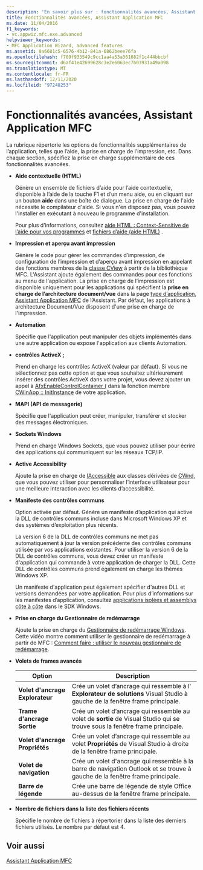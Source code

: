 ```yaml
---
description: 'En savoir plus sur : fonctionnalités avancées, Assistant Application MFC'
title: Fonctionnalités avancées, Assistant Application MFC
ms.date: 11/04/2016
f1_keywords:
- vc.appwiz.mfc.exe.advanced
helpviewer_keywords:
- MFC Application Wizard, advanced features
ms.assetid: 8a6681c5-6576-4b12-841a-6862beee76fa
ms.openlocfilehash: f709f933549c9cc1aa4a53a361682f1c444bbcbf
ms.sourcegitcommit: d6af41e42699628c3e2e6063ec7b03931a49a098
ms.translationtype: MT
ms.contentlocale: fr-FR
ms.lasthandoff: 12/11/2020
ms.locfileid: "97248253"
---
```

# <a name="advanced-features-mfc-application-wizard"></a>Fonctionnalités avancées, Assistant Application MFC

La rubrique répertorie les options de fonctionnalités supplémentaires de l’application, telles que l’aide, la prise en charge de l’impression, etc. Dans chaque section, spécifiez la prise en charge supplémentaire de ces fonctionnalités avancées.

- **Aide contextuelle (HTML)**

   Génère un ensemble de fichiers d’aide pour l’aide contextuelle, disponible à l’aide de la touche F1 et d’un menu aide, ou en cliquant sur un bouton **aide** dans une boîte de dialogue. La prise en charge de l'aide nécessite le compilateur d'aide. Si vous n'en disposez pas, vous pouvez l'installer en exécutant à nouveau le programme d'installation.

   Pour plus d’informations, consultez [aide HTML : Context-Sensitive de l’aide pour vos programmes](../../mfc/html-help-context-sensitive-help-for-your-programs.md) et [fichiers d’aide (aide HTML)](../../build/reference/help-files-html-help.md) .

- **Impression et aperçu avant impression**

   Génère le code pour gérer les commandes d’impression, de configuration de l’impression et d’aperçu avant impression en appelant des fonctions membres de la [classe CView](../../mfc/reference/cview-class.md) à partir de la bibliothèque MFC. L'Assistant ajoute également des commandes pour ces fonctions au menu de l'application. La prise en charge de l’impression est disponible uniquement pour les applications qui spécifient la **prise en charge de l’architecture document/vue** dans la page [type d’application, Assistant Application MFC](../../mfc/reference/application-type-mfc-application-wizard.md) de l’Assistant. Par défaut, les applications à architecture Document/Vue disposent d'une prise en charge de l'impression.

- **Automation**

   Spécifie que l'application peut manipuler des objets implémentés dans une autre application ou expose l'application aux clients Automation.

- **contrôles ActiveX ;**

   Prend en charge les contrôles ActiveX (valeur par défaut). Si vous ne sélectionnez pas cette option et que vous souhaitez ultérieurement insérer des contrôles ActiveX dans votre projet, vous devez ajouter un appel à [AfxEnableControlContainer (](ole-initialization.md#afxenablecontrolcontainer) dans la fonction membre [CWinApp :: InitInstance](../../mfc/reference/cwinapp-class.md#initinstance) de votre application.

- **MAPI (API de messagerie)**

   Spécifie que l'application peut créer, manipuler, transférer et stocker des messages électroniques.

- **Sockets Windows**

   Prend en charge Windows Sockets, que vous pouvez utiliser pour écrire des applications qui communiquent sur les réseaux TCP/IP.

- **Active Accessibility**

   Ajoute la prise en charge de [IAccessible](/windows/win32/api/oleacc/nn-oleacc-iaccessible) aux classes dérivées de [CWnd](../../mfc/reference/cwnd-class.md), que vous pouvez utiliser pour personnaliser l’interface utilisateur pour une meilleure interaction avec les clients d’accessibilité.

- **Manifeste des contrôles communs**

   Option activée par défaut. Génère un manifeste d’application qui active la DLL de contrôles communs incluse dans Microsoft Windows XP et des systèmes d’exploitation plus récents.

   La version 6 de la DLL de contrôles communs ne met pas automatiquement à jour la version précédente des contrôles communs utilisée par vos applications existantes. Pour utiliser la version 6 de la DLL de contrôles communs, vous devez créer un manifeste d'application qui commande à votre application de charger la DLL. Cette DLL de contrôles communs prend également en charge les thèmes Windows XP.

   Un manifeste d'application peut également spécifier d'autres DLL et versions demandées par votre application. Pour plus d’informations sur les manifestes d’application, consultez [applications isolées et assemblys côte à côte](/windows/win32/SbsCs/isolated-applications-and-side-by-side-assemblies-portal) dans le SDK Windows.

- **Prise en charge du Gestionnaire de redémarrage**

   Ajoute la prise en charge du [Gestionnaire de redémarrage Windows](/windows/win32/RstMgr/using-restart-manager). Cette vidéo montre comment utiliser le gestionnaire de redémarrage à partir de MFC : [Comment faire : utiliser le nouveau gestionnaire de redémarrage](/previous-versions/visualstudio/visual-studio-2010/dd831853(v%3dvs.100)).

- **Volets de frames avancés**

   |Option|Description|
   |------------|-----------------|
   |**Volet d'ancrage Explorateur**|Crée un volet d’ancrage qui ressemble à l' **Explorateur de solutions** Visual Studio à gauche de la fenêtre frame principale.|
   |**Trame d'ancrage Sortie**|Crée un volet d’ancrage qui ressemble au volet de **sortie** de Visual Studio qui se trouve sous la fenêtre frame principale.|
   |**Volet d'ancrage Propriétés**|Crée un volet d’ancrage qui ressemble au volet **Propriétés** de Visual Studio à droite de la fenêtre frame principale.|
   |**Volet de navigation**|Crée un volet d'ancrage qui ressemble à la barre de navigation Outlook et se trouve à gauche de la fenêtre frame principale.|
   |**Barre de légende**|Crée une barre de légende de style Office au-dessus de la fenêtre frame principale.|

- **Nombre de fichiers dans la liste des fichiers récents**

   Spécifie le nombre de fichiers à répertorier dans la liste des derniers fichiers utilisés. Le nombre par défaut est 4.

## <a name="see-also"></a>Voir aussi

[Assistant Application MFC](../../mfc/reference/mfc-application-wizard.md)
